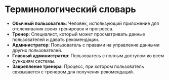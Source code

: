 ﻿# Терминологический словарь

- **Обычный пользователь**: Человек, использующий приложение для отслеживания своих тренировок и прогресса. 
- **Тренер**: Специалист, который может просматривать данные пользователей и давать рекомендации.
- **Администратор**: Пользователь с правами на управление данными других пользователей.
- **Главный администратор**: Пользователь с полным доступом ко всем функциям системы.
- **Закрепление тренера**: Процесс, при котором пользователь связывается с тренером для получения рекомендаций.
